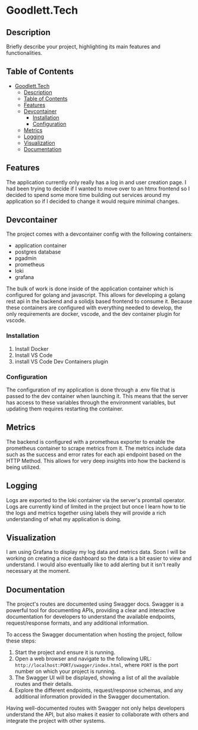 # Goodlett.Tech

## Description

Briefly describe your project, highlighting its main features and functionalities.

## Table of Contents

- [Goodlett.Tech](#goodletttech)
	- [Description](#description)
	- [Table of Contents](#table-of-contents)
	- [Features](#features)
	- [Devcontainer](#devcontainer)
		- [Installation](#installation)
		- [Configuration](#configuration)
	- [Metrics](#metrics)
	- [Logging](#logging)
	- [Visualization](#visualization)
	- [Documentation](#documentation)


## Features
The application currently only really has a log in and user creation page. I had been trying to decide if I wanted to move over to an htmx frontend so I decided to spend some more time building out services around my application so if I decided to change it would require minimal changes.

## Devcontainer

The project comes with a devcontainer config with the following containers:

- application container
- postgres database
- pgadmin
- prometheus
- loki
- grafana

The bulk of work is done inside of the application container which is configured for golang and javascript. This allows for developing a golang rest api in the backend and a solidjs based frontend to consume it. Because these containers are configured with everything needed to develop, the only requirements are docker, vscode, and the dev container plugin for vscode.

### Installation

1. Install Docker
2. Install VS Code
3. install VS Code Dev Containers plugin

### Configuration

The configuration of my application is done through a .env file that is passed to the dev container when launching it. This means that the server has access to these variables through the environment variables, but updating them requires restarting the container.

## Metrics

The backend is configured with a prometheus exporter to enable the prometheus container to scrape metrics from it. The metrics include data such as the success and error rates for each api endpoint based on the HTTP Method. This allows for very deep insights into how the backend is being utilized.

## Logging

Logs are exported to the loki container via the server's promtail operator. Logs are currently kind of limited in the project but once I learn how to tie the logs and metrics together using labels they will provide a rich understanding of what my application is doing.

## Visualization

I am using Grafana to display my log data and metrics data. Soon I will be working on creating a nice dashboard so the data is a bit easier to view and understand. I would also eventually like to add alerting but it isn't really necessary at the moment.

## Documentation

The project's routes are documented using Swagger docs. Swagger is a powerful tool for documenting APIs, providing a clear and interactive documentation for developers to understand the available endpoints, request/response formats, and any additional information.

To access the Swagger documentation when hosting the project, follow these steps:

1. Start the project and ensure it is running.
2. Open a web browser and navigate to the following URL: `http://localhost:PORT/swagger/index.html`, where `PORT` is the port number on which your project is running.
3. The Swagger UI will be displayed, showing a list of all the available routes and their details.
4. Explore the different endpoints, request/response schemas, and any additional information provided in the Swagger documentation.

Having well-documented routes with Swagger not only helps developers understand the API, but also makes it easier to collaborate with others and integrate the project with other systems.